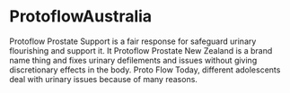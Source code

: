 # ProtoflowAustralia
Protoflow Prostate Support is a fair response for safeguard urinary flourishing and support it. It Protoflow Prostate New Zealand is a brand name thing and fixes urinary defilements and issues without giving discretionary effects in the body. Proto Flow Today, different adolescents deal with urinary issues because of many reasons.
